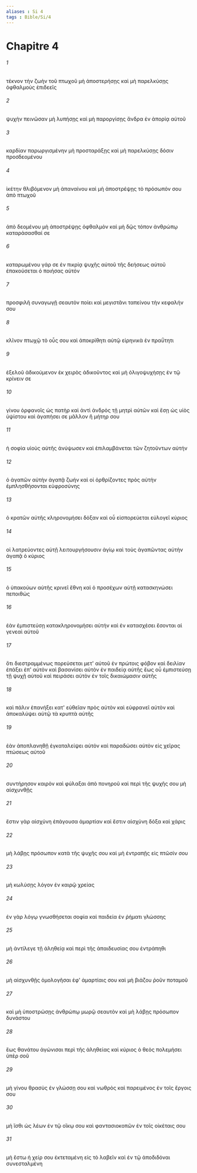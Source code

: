 ```yaml
---
aliases : Si 4
tags : Bible/Si/4
---
```


# Chapitre 4

###### 1
τέκνον τὴν ζωὴν τοῦ πτωχοῦ μὴ ἀποστερήσῃς καὶ μὴ παρελκύσῃς ὀφθαλμοὺς ἐπιδεεῖς
###### 2
ψυχὴν πεινῶσαν μὴ λυπήσῃς καὶ μὴ παροργίσῃς ἄνδρα ἐν ἀπορίᾳ αὐτοῦ
###### 3
καρδίαν παρωργισμένην μὴ προσταράξῃς καὶ μὴ παρελκύσῃς δόσιν προσδεομένου
###### 4
ἱκέτην θλιβόμενον μὴ ἀπαναίνου καὶ μὴ ἀποστρέψῃς τὸ πρόσωπόν σου ἀπὸ πτωχοῦ
###### 5
ἀπὸ δεομένου μὴ ἀποστρέψῃς ὀφθαλμὸν καὶ μὴ δῷς τόπον ἀνθρώπῳ καταράσασθαί σε
###### 6
καταρωμένου γάρ σε ἐν πικρίᾳ ψυχῆς αὐτοῦ τῆς δεήσεως αὐτοῦ ἐπακούσεται ὁ ποιήσας αὐτόν
###### 7
προσφιλῆ συναγωγῇ σεαυτὸν ποίει καὶ μεγιστᾶνι ταπείνου τὴν κεφαλήν σου
###### 8
κλῖνον πτωχῷ τὸ οὖς σου καὶ ἀποκρίθητι αὐτῷ εἰρηνικὰ ἐν πραΰτητι
###### 9
ἐξελοῦ ἀδικούμενον ἐκ χειρὸς ἀδικοῦντος καὶ μὴ ὀλιγοψυχήσῃς ἐν τῷ κρίνειν σε
###### 10
γίνου ὀρφανοῖς ὡς πατὴρ καὶ ἀντὶ ἀνδρὸς τῇ μητρὶ αὐτῶν καὶ ἔσῃ ὡς υἱὸς ὑψίστου καὶ ἀγαπήσει σε μᾶλλον ἢ μήτηρ σου
###### 11
ἡ σοφία υἱοὺς αὐτῆς ἀνύψωσεν καὶ ἐπιλαμβάνεται τῶν ζητοῦντων αὐτήν
###### 12
ὁ ἀγαπῶν αὐτὴν ἀγαπᾷ ζωήν καὶ οἱ ὀρθρίζοντες πρὸς αὐτὴν ἐμπλησθήσονται εὐφροσύνης
###### 13
ὁ κρατῶν αὐτῆς κληρονομήσει δόξαν καὶ οὗ εἰσπορεύεται εὐλογεῖ κύριος
###### 14
οἱ λατρεύοντες αὐτῇ λειτουργήσουσιν ἁγίῳ καὶ τοὺς ἀγαπῶντας αὐτὴν ἀγαπᾷ ὁ κύριος
###### 15
ὁ ὑπακούων αὐτῆς κρινεῖ ἔθνη καὶ ὁ προσέχων αὐτῇ κατασκηνώσει πεποιθώς
###### 16
ἐὰν ἐμπιστεύσῃ κατακληρονομήσει αὐτήν καὶ ἐν κατασχέσει ἔσονται αἱ γενεαὶ αὐτοῦ
###### 17
ὅτι διεστραμμένως πορεύσεται μετ' αὐτοῦ ἐν πρώτοις φόβον καὶ δειλίαν ἐπάξει ἐπ' αὐτὸν καὶ βασανίσει αὐτὸν ἐν παιδείᾳ αὐτῆς ἕως οὗ ἐμπιστεύσῃ τῇ ψυχῇ αὐτοῦ καὶ πειράσει αὐτὸν ἐν τοῖς δικαιώμασιν αὐτῆς
###### 18
καὶ πάλιν ἐπανήξει κατ' εὐθεῖαν πρὸς αὐτὸν καὶ εὐφρανεῖ αὐτὸν καὶ ἀποκαλύψει αὐτῷ τὰ κρυπτὰ αὐτῆς
###### 19
ἐὰν ἀποπλανηθῇ ἐγκαταλείψει αὐτὸν καὶ παραδώσει αὐτὸν εἰς χεῖρας πτώσεως αὐτοῦ
###### 20
συντήρησον καιρὸν καὶ φύλαξαι ἀπὸ πονηροῦ καὶ περὶ τῆς ψυχῆς σου μὴ αἰσχυνθῇς
###### 21
ἔστιν γὰρ αἰσχύνη ἐπάγουσα ἁμαρτίαν καὶ ἔστιν αἰσχύνη δόξα καὶ χάρις
###### 22
μὴ λάβῃς πρόσωπον κατὰ τῆς ψυχῆς σου καὶ μὴ ἐντραπῇς εἰς πτῶσίν σου
###### 23
μὴ κωλύσῃς λόγον ἐν καιρῷ χρείας
###### 24
ἐν γὰρ λόγῳ γνωσθήσεται σοφία καὶ παιδεία ἐν ῥήματι γλώσσης
###### 25
μὴ ἀντίλεγε τῇ ἀληθείᾳ καὶ περὶ τῆς ἀπαιδευσίας σου ἐντράπηθι
###### 26
μὴ αἰσχυνθῇς ὁμολογῆσαι ἐφ' ἁμαρτίαις σου καὶ μὴ βιάζου ῥοῦν ποταμοῦ
###### 27
καὶ μὴ ὑποστρώσῃς ἀνθρώπῳ μωρῷ σεαυτὸν καὶ μὴ λάβῃς πρόσωπον δυνάστου
###### 28
ἕως θανάτου ἀγώνισαι περὶ τῆς ἀληθείας καὶ κύριος ὁ θεὸς πολεμήσει ὑπὲρ σοῦ
###### 29
μὴ γίνου θρασὺς ἐν γλώσσῃ σου καὶ νωθρὸς καὶ παρειμένος ἐν τοῖς ἔργοις σου
###### 30
μὴ ἴσθι ὡς λέων ἐν τῷ οἴκῳ σου καὶ φαντασιοκοπῶν ἐν τοῖς οἰκέταις σου
###### 31
μὴ ἔστω ἡ χείρ σου ἐκτεταμένη εἰς τὸ λαβεῖν καὶ ἐν τῷ ἀποδιδόναι συνεσταλμένη
